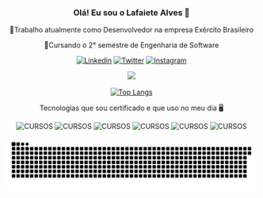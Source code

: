  <div align="center">

### Olá! Eu sou o Lafaiete Alves 🐺
🌠Trabalho atualmente como Desenvolvedor na empresa Exército Brasileiro

🌱Cursando o 2° semestre de Engenharia de Software
 
  </div>

<div align="center">

 [![Linkedin](https://img.shields.io/badge/LinkedIn-0077B5?style=for-the-badge&logo=linkedin&logoColor=white)](https://www.linkedin.com/in/lafaiete-alves-a0950a247/)
 [![Twitter](https://img.shields.io/badge/Twitter-1DA1F2?style=for-the-badge&logo=twitter&logoColor=white)](https://twitter.com/lafaiete_alves?t=w4fqdWcDsj3yZ3xnF-IRnQ&s=08)
 [![Instagram](https://img.shields.io/badge/Instagram-E4405F?style=for-the-badge&logo=instagram&logoColor=white)](https://www.instagram.com/lafaiete_alves_c/)
 
 </div>
 
 <div align="center">
 
 <picture>
<source 
  srcset="https://github-readme-stats.vercel.app/api?username=LafaieteAlves&show_icons=true&theme=dark"
  media="(prefers-color-scheme: dark)"
/>
<source
  srcset="https://github-readme-stats.vercel.app/api?username=LafaieteAlves&show_icons=true"
  media="(prefers-color-scheme: light), (prefers-color-scheme: no-preference)"
/>
<img src="https://github-readme-stats.vercel.app/api?username=LafaieteAlves&show_icons=true" />
 
</picture>
 
 </div>

<div align="center">

 [![Top Langs](https://github-readme-stats.vercel.app/api/top-langs/?username=LafaieteAlves&layout=compact)](https://github.com/LafaieteAlves/github-readme-stats)
 
  </div>
  
  <div align="center">
 
 
 Tecnologias que sou certificado e que uso no meu dia 🖥️ 
 
  </div>

 <div align="center">

 ![CURSOS](https://img.shields.io/badge/HTML5-E34F26?style=for-the-badge&logo=html5&logoColor=white)
 ![CURSOS](https://img.shields.io/badge/CSS3-1572B6?style=for-the-badge&logo=css3&logoColor=white)
 ![CURSOS](https://img.shields.io/badge/JavaScript-F7DF1E?style=for-the-badge&logo=javascript&logoColor=black)
 ![CURSOS](https://img.shields.io/badge/Node.js-43853D?style=for-the-badge&logo=node.js&logoColor=white)
 ![CURSOS](https://img.shields.io/badge/React-20232A?style=for-the-badge&logo=react&logoColor=61DAFB)
 ![CURSOS](https://img.shields.io/badge/TypeScript-007ACC?style=for-the-badge&logo=typescript&logoColor=white)
 
 </div>
 
 <div align="center">

  ![Snake animation](https://github.com/LafaieteAlves/LafaieteAlves/blob/output/github-contribution-grid-snake.svg)
  
</div>



